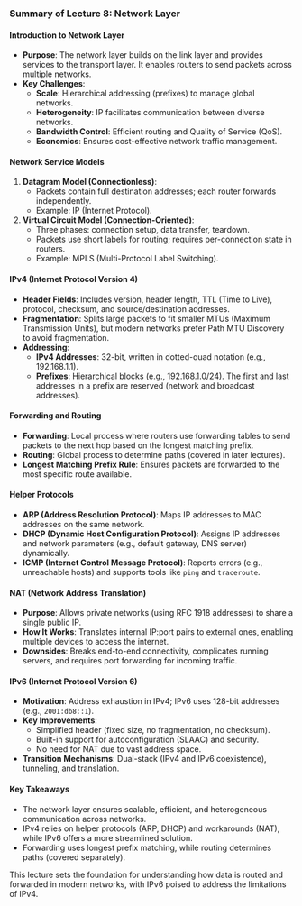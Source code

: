 ### Summary of Lecture 8: Network Layer

#### **Introduction to Network Layer**
- **Purpose**: The network layer builds on the link layer and provides services to the transport layer. It enables routers to send packets across multiple networks.
- **Key Challenges**:
  - **Scale**: Hierarchical addressing (prefixes) to manage global networks.
  - **Heterogeneity**: IP facilitates communication between diverse networks.
  - **Bandwidth Control**: Efficient routing and Quality of Service (QoS).
  - **Economics**: Ensures cost-effective network traffic management.

#### **Network Service Models**
1. **Datagram Model (Connectionless)**:
   - Packets contain full destination addresses; each router forwards independently.
   - Example: IP (Internet Protocol).
2. **Virtual Circuit Model (Connection-Oriented)**:
   - Three phases: connection setup, data transfer, teardown.
   - Packets use short labels for routing; requires per-connection state in routers.
   - Example: MPLS (Multi-Protocol Label Switching).

#### **IPv4 (Internet Protocol Version 4)**
- **Header Fields**: Includes version, header length, TTL (Time to Live), protocol, checksum, and source/destination addresses.
- **Fragmentation**: Splits large packets to fit smaller MTUs (Maximum Transmission Units), but modern networks prefer Path MTU Discovery to avoid fragmentation.
- **Addressing**:
  - **IPv4 Addresses**: 32-bit, written in dotted-quad notation (e.g., 192.168.1.1).
  - **Prefixes**: Hierarchical blocks (e.g., 192.168.1.0/24). The first and last addresses in a prefix are reserved (network and broadcast addresses).

#### **Forwarding and Routing**
- **Forwarding**: Local process where routers use forwarding tables to send packets to the next hop based on the longest matching prefix.
- **Routing**: Global process to determine paths (covered in later lectures).
- **Longest Matching Prefix Rule**: Ensures packets are forwarded to the most specific route available.

#### **Helper Protocols**
- **ARP (Address Resolution Protocol)**: Maps IP addresses to MAC addresses on the same network.
- **DHCP (Dynamic Host Configuration Protocol)**: Assigns IP addresses and network parameters (e.g., default gateway, DNS server) dynamically.
- **ICMP (Internet Control Message Protocol)**: Reports errors (e.g., unreachable hosts) and supports tools like `ping` and `traceroute`.

#### **NAT (Network Address Translation)**
- **Purpose**: Allows private networks (using RFC 1918 addresses) to share a single public IP.
- **How It Works**: Translates internal IP:port pairs to external ones, enabling multiple devices to access the internet.
- **Downsides**: Breaks end-to-end connectivity, complicates running servers, and requires port forwarding for incoming traffic.

#### **IPv6 (Internet Protocol Version 6)**
- **Motivation**: Address exhaustion in IPv4; IPv6 uses 128-bit addresses (e.g., `2001:db8::1`).
- **Key Improvements**:
  - Simplified header (fixed size, no fragmentation, no checksum).
  - Built-in support for autoconfiguration (SLAAC) and security.
  - No need for NAT due to vast address space.
- **Transition Mechanisms**: Dual-stack (IPv4 and IPv6 coexistence), tunneling, and translation.

#### **Key Takeaways**
- The network layer ensures scalable, efficient, and heterogeneous communication across networks.
- IPv4 relies on helper protocols (ARP, DHCP) and workarounds (NAT), while IPv6 offers a more streamlined solution.
- Forwarding uses longest prefix matching, while routing determines paths (covered separately).

This lecture sets the foundation for understanding how data is routed and forwarded in modern networks, with IPv6 poised to address the limitations of IPv4.